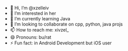 - 👋 Hi, I’m @xzelleiv
- 👀 I’m interested in her
- 🌱 I’m currently learning Java
- 💞️ I’m looking to collaborate on cpp, python, java projs
- 📫 How to reach me: xivzel_
- 😄 Pronouns: bu/rat
- ⚡ Fun fact: in Android Development but iOS user

  
